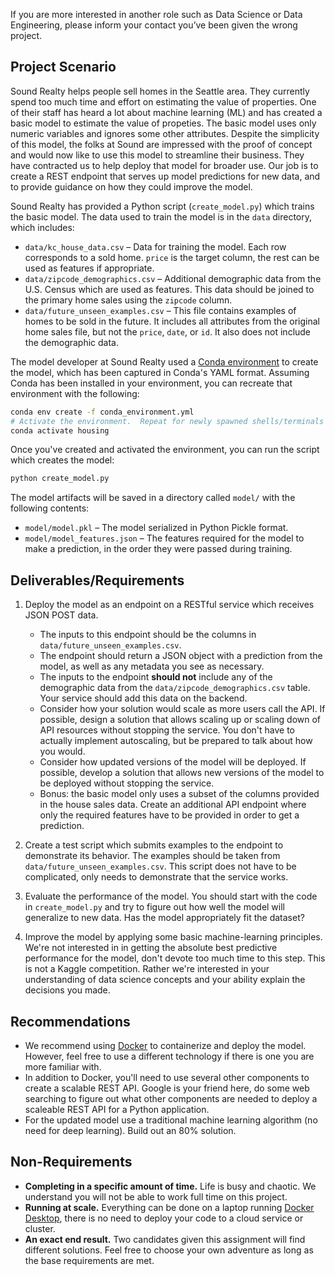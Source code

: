 If you are more interested in another role such as Data Science or Data
Engineering, please inform your contact you’ve been given the wrong project.


## Project Scenario

Sound Realty helps people sell homes in the Seattle area.
They currently spend too much time and effort on estimating the value of
properties.
One of their staff has heard a lot about machine learning (ML) and
has created a basic model to estimate the value of propeties.
The basic model uses only numeric variables and ignores some other attributes.
Despite the simplicity of this model, the folks at Sound are impressed
with the proof of concept and would now like to use this model to streamline
their business.
They have contracted us to help deploy that model for broader use.
Our job is to create a REST endpoint that serves up model predictions for new
data, and to provide guidance on how they could improve the model.

Sound Realty has provided a Python script (`create_model.py`) which trains the
basic model.
The data used to train the model is in the `data` directory, which includes:

- `data/kc_house_data.csv` – Data for training the model.  Each row
corresponds to a sold home.  `price` is the
target column, the rest can be used as features if appropriate.
- `data/zipcode_demographics.csv` – Additional demographic data from the
U.S. Census which are used as features.  This data should be joined to the
primary home sales using the `zipcode` column.
- `data/future_unseen_examples.csv` – This file contains examples of
homes to be sold in the future.  It includes all attributes from
the original home sales file, but not the `price`, `date`, or `id`.
It also does not include the demographic data.

The model developer at Sound Realty used a
[Conda environment](https://docs.conda.io/en/latest/) to create
the model, which has been captured in Conda's YAML format.
Assuming Conda has been installed in your environment, you can recreate
that environment with the following:
```sh
conda env create -f conda_environment.yml
# Activate the environment.  Repeat for newly spawned shells/terminals
conda activate housing
```

Once you've created and activated the environment, you can run the script which
creates the model:
```sh
python create_model.py
```

The model artifacts will be saved in a directory called `model/` with the
following contents:

- `model/model.pkl` – The model serialized in Python Pickle format.
- `model/model_features.json` – The features required for the model to
make a prediction, in the order they were passed during training.


## Deliverables/Requirements

1. Deploy the model as an endpoint on a RESTful service which receives JSON
POST data.
    - The inputs to this endpoint should be the columns in
    `data/future_unseen_examples.csv`.
    - The endpoint should return a JSON object
    with a prediction from the model, as well as any metadata you see as
    necessary.
    - The inputs to the endpoint **should not** include any of the demographic
    data from the `data/zipcode_demographics.csv` table.  Your service should
    add this data on the backend.
    - Consider how your solution would scale as more users call the API.
    If possible, design a solution that allows scaling up or scaling down of API
    resources without stopping the service.  You don't have to actually
    implement autoscaling, but be prepared to talk about how you would.
    - Consider how updated versions of the model will be deployed.
    If possible, develop a solution that allows new versions of the model to be
    deployed without stopping the service.
    - Bonus: the basic model only uses a subset of the columns provided in the
    house sales data.
    Create an additional API endpoint where only the required features have
    to be provided in order to get a prediction.

2. Create a test script which submits examples to the endpoint to demonstrate
its behavior.  The examples should be taken from
`data/future_unseen_examples.csv`.
This script does not have to be complicated, only needs to demonstrate
that the service works.

3. Evaluate the performance of the model.  You should start with the code
in `create_model.py` and try to figure out how well the model will generalize
to new data.  Has the model appropriately fit the dataset?

4. Improve the model by applying some basic machine-learning principles.
We're not interested in in getting the absolute best predictive performance
for the model, don't devote too much time to this step.
This is not a Kaggle competition.
Rather we're interested in your understanding of data science concepts and your
ability explain the decisions you made.

## Recommendations
- We recommend using [Docker](https://docs.docker.com/get-started/) to
containerize and deploy the model.
However, feel free to use a different technology if there is one you are
more familiar with.
- In addition to Docker, you'll need to use several other components to create
a scalable REST API. Google is your friend here, do some web searching to
figure out what other components are needed to deploy a scaleable REST API
for a Python application.
- For the updated model use a traditional machine learning algorithm
(no need for deep learning). Build out an 80% solution.

## Non-Requirements

- **Completing in a specific amount of time.** Life is busy and chaotic.
We understand you will not be able to work full time on this project.
- **Running at scale.** Everything can be done on a
laptop running
[Docker Desktop](https://www.docker.com/products/docker-desktop), there is
no need to deploy your code to a cloud service or cluster.
- **An exact end result.** Two candidates given this assignment will find
different solutions.
Feel free to choose your own adventure as long as the base requirements are
met.
